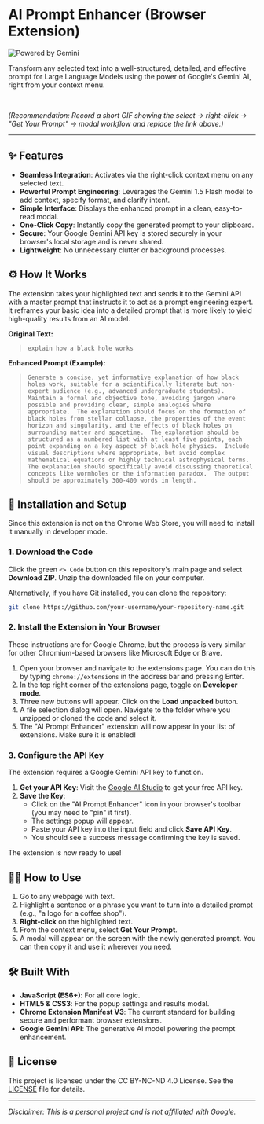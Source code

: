 # AI Prompt Enhancer (Browser Extension)

![Powered by Gemini](https://img.shields.io/badge/Powered%20by-Gemini%20AI-4285F4?style=for-the-badge)

Transform any selected text into a well-structured, detailed, and effective prompt for Large Language Models using the power of Google's Gemini AI, right from your context menu.

<br>


*(Recommendation: Record a short GIF showing the select -> right-click -> "Get Your Prompt" -> modal workflow and replace the link above.)*

---

## ✨ Features

-   **Seamless Integration**: Activates via the right-click context menu on any selected text.
-   **Powerful Prompt Engineering**: Leverages the Gemini 1.5 Flash model to add context, specify format, and clarify intent.
-   **Simple Interface**: Displays the enhanced prompt in a clean, easy-to-read modal.
-   **One-Click Copy**: Instantly copy the generated prompt to your clipboard.
-   **Secure**: Your Google Gemini API key is stored securely in your browser's local storage and is never shared.
-   **Lightweight**: No unnecessary clutter or background processes.

## ⚙️ How It Works

The extension takes your highlighted text and sends it to the Gemini API with a master prompt that instructs it to act as a prompt engineering expert. It reframes your basic idea into a detailed prompt that is more likely to yield high-quality results from an AI model.

**Original Text:**
> `explain how a black hole works`

**Enhanced Prompt (Example):**
> `Generate a concise, yet informative explanation of how black holes work, suitable for a scientifically literate but non-expert audience (e.g., advanced undergraduate students).  Maintain a formal and objective tone, avoiding jargon where possible and providing clear, simple analogies where appropriate.  The explanation should focus on the formation of black holes from stellar collapse, the properties of the event horizon and singularity, and the effects of black holes on surrounding matter and spacetime.  The explanation should be structured as a numbered list with at least five points, each point expanding on a key aspect of black hole physics.  Include visual descriptions where appropriate, but avoid complex mathematical equations or highly technical astrophysical terms. The explanation should specifically avoid discussing theoretical concepts like wormholes or the information paradox.  The output should be approximately 300-400 words in length.`

## 🚀 Installation and Setup

Since this extension is not on the Chrome Web Store, you will need to install it manually in developer mode.

### 1. Download the Code

Click the green `<> Code` button on this repository's main page and select **Download ZIP**. Unzip the downloaded file on your computer.

Alternatively, if you have Git installed, you can clone the repository:
```bash
git clone https://github.com/your-username/your-repository-name.git
```

### 2. Install the Extension in Your Browser

These instructions are for Google Chrome, but the process is very similar for other Chromium-based browsers like Microsoft Edge or Brave.

1.  Open your browser and navigate to the extensions page. You can do this by typing `chrome://extensions` in the address bar and pressing Enter.
2.  In the top right corner of the extensions page, toggle on **Developer mode**.
3.  Three new buttons will appear. Click on the **Load unpacked** button.
4.  A file selection dialog will open. Navigate to the folder where you unzipped or cloned the code and select it.
5.  The "AI Prompt Enhancer" extension will now appear in your list of extensions. Make sure it is enabled!

### 3. Configure the API Key

The extension requires a Google Gemini API key to function.

1.  **Get your API Key**: Visit the [Google AI Studio](https://ai.google.dev/gemini-api/docs/api-key) to get your free API key.
2.  **Save the Key**:
    *   Click on the "AI Prompt Enhancer" icon in your browser's toolbar (you may need to "pin" it first).
    *   The settings popup will appear.
    *   Paste your API key into the input field and click **Save API Key**.
    *   You should see a success message confirming the key is saved.

The extension is now ready to use!

## 🧑‍💻 How to Use

1.  Go to any webpage with text.
2.  Highlight a sentence or a phrase you want to turn into a detailed prompt (e.g., "a logo for a coffee shop").
3.  **Right-click** on the highlighted text.
4.  From the context menu, select **Get Your Prompt**.
5.  A modal will appear on the screen with the newly generated prompt. You can then copy it and use it wherever you need.

## 🛠️ Built With

-   **JavaScript (ES6+)**: For all core logic.
-   **HTML5 & CSS3**: For the popup settings and results modal.
-   **Chrome Extension Manifest V3**: The current standard for building secure and performant browser extensions.
-   **Google Gemini API**: The generative AI model powering the prompt enhancement.

## 📄 License

This project is licensed under the CC BY-NC-ND 4.0 License. See the [LICENSE](LICENSE) file for details.

---

*Disclaimer: This is a personal project and is not affiliated with Google.*
